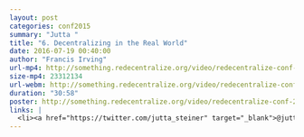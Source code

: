 ```yaml
---
layout: post
categories: conf2015
summary: "Jutta "
title: "6. Decentralizing in the Real World"
date: 2016-07-19 00:40:00
author: "Francis Irving"
url-mp4: http://something.redecentralize.org/video/redecentralize-conf-2015-6-decentralizing-in-the-real-world-jutta.mp4
size-mp4: 23312134
url-webm: http://something.redecentralize.org/video/redecentralize-conf-2015-6-decentralizing-in-the-real-world-jutta.web
duration: "30:58"
poster: http://something.redecentralize.org/video/redecentralize-conf-2015-6-decentralizing-in-the-real-world-jutta.jpg
links: |
  <li><a href="https://twitter.com/jutta_steiner" target="_blank">@jutta_steiner</a></li>
---
```

